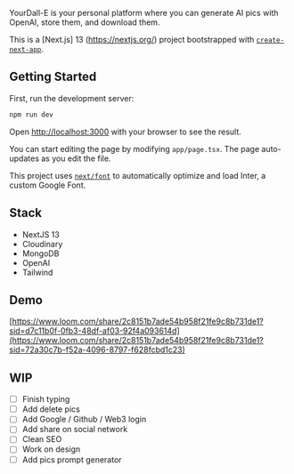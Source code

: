 YourDall-E is your personal platform where you can generate AI pics with OpenAI, store them, and download them.

This is a [Next.js] 13 (https://nextjs.org/) project bootstrapped with [`create-next-app`](https://github.com/vercel/next.js/tree/canary/packages/create-next-app).

## Getting Started

First, run the development server:

```bash
npm run dev
```

Open [http://localhost:3000](http://localhost:3000) with your browser to see the result.

You can start editing the page by modifying `app/page.tsx`. The page auto-updates as you edit the file.

This project uses [`next/font`](https://nextjs.org/docs/basic-features/font-optimization) to automatically optimize and load Inter, a custom Google Font.

## Stack
- NextJS 13
- Cloudinary
- MongoDB
- OpenAI
- Tailwind

## Demo

[https://www.loom.com/share/2c8151b7ade54b958f21fe9c8b731de1?sid=d7c11b0f-0fb3-48df-af03-92f4a093614d](https://www.loom.com/share/2c8151b7ade54b958f21fe9c8b731de1?sid=72a30c7b-f52a-4096-8797-f628fcbd1c23)


## WIP 

 - [ ] Finish typing
 - [ ] Add delete pics
 - [ ] Add Google / Github / Web3 login
 - [ ] Add share on social network
 - [ ] Clean SEO
 - [ ] Work on design
 - [ ] Add pics prompt generator
